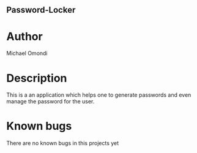 ## Password-Locker

# Author 

Michael Omondi

# Description

This is a an application which helps one to generate passwords and even manage the password for the user.

# Known bugs

There are no known bugs in this projects yet